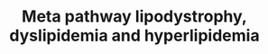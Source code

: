 ---
annotations:
- id: DOID:0111138
  parent: genetic disease
  type: Disease Ontology
  value: congenital generalized lipodystrophy type 4
- id: DOID:0070205
  parent: genetic disease
  type: Disease Ontology
  value: familial partial lipodystrophy type 4
- id: DOID:0070202
  parent: genetic disease
  type: Disease Ontology
  value: familial partial lipodystrophy type 2
- id: DOID:3145
  parent: genetic disease
  type: Disease Ontology
  value: hyperlipoproteinemia type III
- id: DOID:811
  type: Disease Ontology
  value: lipodystrophy
- id: DOID:0111136
  parent: genetic disease
  type: Disease Ontology
  value: congenital generalized lipodystrophy type 2
- id: DOID:1168
  parent: genetic disease
  type: Disease Ontology
  value: familial hyperlipidemia
- id: DOID:0111417
  parent: genetic disease
  type: Disease Ontology
  value: familial chylomicronemia syndrome
- id: DOID:0111137
  parent: genetic disease
  type: Disease Ontology
  value: congenital generalized lipodystrophy type 3
- id: DOID:0111135
  parent: genetic disease
  type: Disease Ontology
  value: congenital generalized lipodystrophy type 1
- id: DOID:0070203
  parent: genetic disease
  type: Disease Ontology
  value: familial partial lipodystrophy type 5
- id: DOID:13809
  parent: genetic disease
  type: Disease Ontology
  value: familial combined hyperlipidemia
- id: DOID:1387
  parent: genetic disease
  type: Disease Ontology
  value: hypolipoproteinemia
- id: DOID:13810
  parent: genetic disease
  type: Disease Ontology
  value: familial hypercholesterolemia
- id: DOID:3146
  parent: genetic disease
  type: Disease Ontology
  value: lipid metabolism disorder
- id: PW:0000013
  parent: disease pathway
  type: Pathway Ontology
  value: disease pathway
- id: DOID:0080300
  type: Disease Ontology
  value: acquired generalized lipodystrophy
- id: DOID:0070206
  parent: genetic disease
  type: Disease Ontology
  value: familial partial lipodystrophy type 6
- id: DOID:1171
  parent: genetic disease
  type: Disease Ontology
  value: hyperlipoproteinemia type V
- id: DOID:0070207
  type: Disease Ontology
  value: familial partial lipodystrophy type 1
- id: DOID:1172
  parent: genetic disease
  type: Disease Ontology
  value: hyperlipoproteinemia type IV
- id: DOID:0070204
  parent: genetic disease
  type: Disease Ontology
  value: familial partial lipodystrophy type 3
authors:
- UlasBabayigit
- Fehrhart
- Egonw
- Larsgw
description: Dyslipidemia is a change (either increase or decrease) of adipose levels
  within the blood. When there is a significant increase of this, the term hyperlipidemia
  is used. With a significant decrease, we talk about hypolipoproteinemia. Both hyperlipidemia
  and hypolipoproteinemia can be classified as either acquired or familial.  Familial
  hyperlipidemia can be classified in five types according to the Fredrickson classification.For
  this classification see Quispe et al. 2019 https://doi.org/10.5114/aoms.2019.87207.  Lipodystrophy
  is a change (either increase or decrease) of adipose levels within the lipid tissue
  deposits. Lipodystrophy is classified based on wether the disease is acquired or
  congenital, but also wether it is geralized (through the entire body) or partial
  (in specific parts of the body). This classification was based on the following
  information by Akinci et al. [https://www.ncbi.nlm.nih.gov/books/NBK513130/]
last-edited: 2023-11-28
organisms:
- Homo sapiens
redirect_from:
- /index.php/Pathway:WP5105
- /instance/WP5105
- /instance/WP5105_r125316
revision: r125316
schema-jsonld:
- '@context': https://schema.org/
  '@id': https://wikipathways.github.io/pathways/WP5105.html
  '@type': Dataset
  creator:
    '@type': Organization
    name: WikiPathways
  description: Dyslipidemia is a change (either increase or decrease) of adipose levels
    within the blood. When there is a significant increase of this, the term hyperlipidemia
    is used. With a significant decrease, we talk about hypolipoproteinemia. Both
    hyperlipidemia and hypolipoproteinemia can be classified as either acquired or
    familial.  Familial hyperlipidemia can be classified in five types according to
    the Fredrickson classification.For this classification see Quispe et al. 2019
    https://doi.org/10.5114/aoms.2019.87207.  Lipodystrophy is a change (either increase
    or decrease) of adipose levels within the lipid tissue deposits. Lipodystrophy
    is classified based on wether the disease is acquired or congenital, but also
    wether it is geralized (through the entire body) or partial (in specific parts
    of the body). This classification was based on the following information by Akinci
    et al. [https://www.ncbi.nlm.nih.gov/books/NBK513130/]
  keywords: []
  license: CC0
  name: Meta pathway lipodystrophy, dyslipidemia and hyperlipidemia
seo: CreativeWork
title: Meta pathway lipodystrophy, dyslipidemia and hyperlipidemia
wpid: WP5105
---